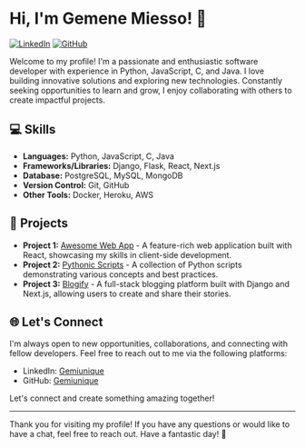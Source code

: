<!-- Introduction -->
# Hi, I'm Gemene Miesso! 👋

[![LinkedIn](https://img.shields.io/badge/LinkedIn-Yoseph%20Shimelis-blue?style=flat-square&logo=linkedin&color=2867B2)](http://linkedin.com/in/yoseph-shimelis-ba4447289)
[![GitHub](https://img.shields.io/badge/GitHub-Yoseph%20Shimelis-black?style=flat-square&logo=github&color=181717)](https://github.com/Yoseph1994)

Welcome to my profile! I'm a passionate and enthusiastic software developer with experience in Python, JavaScript, C, and Java. I love building innovative solutions and exploring new technologies. Constantly seeking opportunities to learn and grow, I enjoy collaborating with others to create impactful projects.

<!-- Skills -->
## 💻 Skills

- **Languages:** Python, JavaScript, C, Java
- **Frameworks/Libraries:** Django, Flask, React, Next.js
- **Database:** PostgreSQL, MySQL, MongoDB
- **Version Control:** Git, GitHub
- **Other Tools:** Docker, Heroku, AWS

<!-- Projects -->
## 🚀 Projects

- **Project 1:** [Awesome Web App](https://github.com/Gemiunique/awesome-web-app) - A feature-rich web application built with React, showcasing my skills in client-side development.
- **Project 2:** [Pythonic Scripts](https://github.com/Gemiunique/pythonic-scripts) - A collection of Python scripts demonstrating various concepts and best practices.
- **Project 3:** [Blogify](https://github.com/Gemiunique/blogify) - A full-stack blogging platform built with Django and Next.js, allowing users to create and share their stories.

<!-- Connect -->
## 🌐 Let's Connect

I'm always open to new opportunities, collaborations, and connecting with fellow developers. Feel free to reach out to me via the following platforms:

- LinkedIn: [Gemiunique](https://www.linkedin.com/in/Gemiunique/)
- GitHub: [Gemiunique](https://github.com/Gemiunique)

Let's connect and create something amazing together!

<!-- Footer -->
***

Thank you for visiting my profile! If you have any questions or would like to have a chat, feel free to reach out. Have a fantastic day! 🌟
